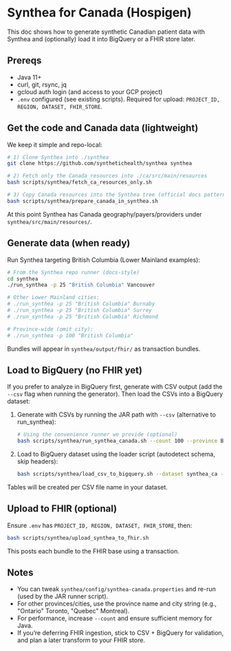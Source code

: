 # Synthea for Canada (Hospigen)

This doc shows how to generate synthetic Canadian patient data with Synthea and (optionally) load it into BigQuery or a FHIR store later.

## Prereqs
- Java 11+
- curl, git, rsync, jq
- gcloud auth login (and access to your GCP project)
- `.env` configured (see existing scripts). Required for upload: `PROJECT_ID, REGION, DATASET, FHIR_STORE`.

## Get the code and Canada data (lightweight)
We keep it simple and repo-local:

```bash
# 1) Clone Synthea into ./synthea
git clone https://github.com/synthetichealth/synthea synthea

# 2) Fetch only the Canada resources into ./ca/src/main/resources
bash scripts/synthea/fetch_ca_resources_only.sh

# 3) Copy Canada resources into the Synthea tree (official docs pattern)
bash scripts/synthea/prepare_canada_in_synthea.sh
```

At this point Synthea has Canada geography/payers/providers under `synthea/src/main/resources/`.

## Generate data (when ready)
Run Synthea targeting British Columbia (Lower Mainland examples):

```bash
# From the Synthea repo runner (docs-style)
cd synthea
./run_synthea -p 25 "British Columbia" Vancouver

# Other Lower Mainland cities:
# ./run_synthea -p 25 "British Columbia" Burnaby
# ./run_synthea -p 25 "British Columbia" Surrey
# ./run_synthea -p 25 "British Columbia" Richmond

# Province-wide (omit city):
# ./run_synthea -p 100 "British Columbia"
```

Bundles will appear in `synthea/output/fhir/` as transaction bundles.

## Load to BigQuery (no FHIR yet)
If you prefer to analyze in BigQuery first, generate with CSV output (add the `--csv` flag when running the generator). Then load the CSVs into a BigQuery dataset:

1) Generate with CSVs by running the JAR path with `--csv` (alternative to run_synthea):
   
	```bash
	# Using the convenience runner we provide (optional)
	bash scripts/synthea/run_synthea_canada.sh --count 100 --province BC --city Vancouver --csv
	```

2) Load to BigQuery dataset using the loader script (autodetect schema, skip headers):

	```bash
	bash scripts/synthea/load_csv_to_bigquery.sh --dataset synthea_ca --location US
	```

Tables will be created per CSV file name in your dataset.

## Upload to FHIR (optional)
Ensure `.env` has `PROJECT_ID, REGION, DATASET, FHIR_STORE`, then:

```bash
bash scripts/synthea/upload_synthea_to_fhir.sh
```

This posts each bundle to the FHIR base using a transaction.

## Notes
- You can tweak `synthea/config/synthea-canada.properties` and re-run (used by the JAR runner script).
- For other provinces/cities, use the province name and city string (e.g., "Ontario" Toronto, "Quebec" Montreal).
- For performance, increase `--count` and ensure sufficient memory for Java.
 - If you’re deferring FHIR ingestion, stick to CSV + BigQuery for validation, and plan a later transform to your FHIR store.
